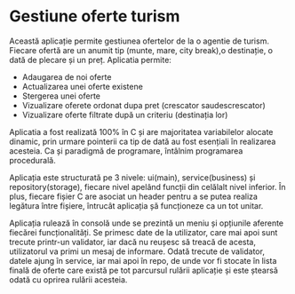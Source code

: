 # Gestiune oferte turism

Această aplicație permite gestiunea ofertelor de la o agentie de turism. Fiecare ofertă are un anumit tip (munte, mare, city break),o destinație, o dată de plecare și un preț.
Aplicatia permite:
 - Adaugarea de noi oferte 
 - Actualizarea unei oferte existene
 - Stergerea unei oferte
 - Vizualizare oferete ordonat dupa pret (crescator saudescrescator)
 - Vizualizare oferte filtrate după un criteriu (destinația lor)

 Aplicatia a fost realizată 100% în C și are majoritatea variabilelor alocate dinamic, prin urmare pointerii ca tip de dată au fost esențiali în realizarea acesteia. Ca și paradigmă de programare, întâlnim programarea procedurală.

 Aplicația este structurată pe 3 nivele: ui(main), service(business) și repository(storage), fiecare nivel apelând funcții din celălalt nivel inferior. În plus, fiecare fișier C are asociat un header pentru a se putea realiza legătura între fișiere, întrucât aplicația șă funcționeze ca un tot unitar. 

 Aplicația rulează în consolă unde se prezintă un meniu și opțiunile aferente fiecărei funcționalități. Se primesc date de la utilizator, care mai apoi sunt trecute printr-un validator, iar dacă nu reușesc să treacă de acesta, utilizatorul va primi un mesaj de informare. Odată trecute de validator, datele ajung în service, iar mai apoi în repo, de unde vor fi stocate în lista finală de oferte care există pe tot parcursul rulării aplicație și este ștearsă odată cu oprirea rulării acesteia. 
